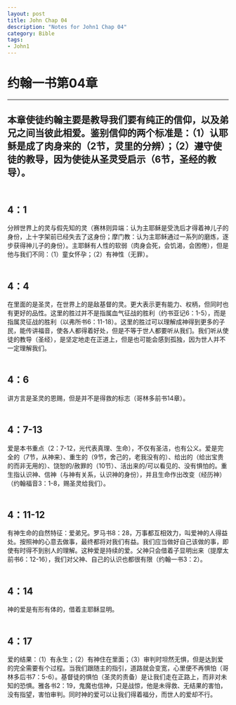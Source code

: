 ```yaml
--- 
layout: post
title: John Chap 04
description: "Notes for John1 Chap 04"
category: Bible
tags: 
- John1
---
```


# 约翰一书第04章

----------------

## 本章使徒约翰主要是教导我们要有纯正的信仰，以及弟兄之间当彼此相爱。鉴别信仰的两个标准是：（1）认耶稣是成了肉身来的（2节，灵里的分辨）；（2）遵守使徒的教导，因为使徒从圣灵受启示（6节，圣经的教导）。<br><br>

## 4：1<br>

分辨世界上的灵与假先知的灵（赛林则异端：认为主耶稣是受洗后才得着神儿子的身份，上十字架前已经失去了这身份；摩门教：认为主耶稣通过一系列的磨炼，逐步获得神儿子的身份）。主耶稣有人性的软弱（肉身会死，会饥渴，会困倦），但是他与我们不同：（1）童女怀孕；（2）有神性（无罪）。<br><br>

## 4：4<br>

在里面的是圣灵，在世界上的是敌基督的灵。更大表示更有能力、权柄，但同时也有更好的品性。这里的胜过并不是指属血气征战的胜利（约书亚记6：1-5），而是指属灵征战的胜利（以弗所书6：11-18）。这里的胜过可以理解成神得到更多的子民，能传讲福音，使各人都得着好处，但是不等于世人都要听从我们。我们听从使徒的教导（圣经），是坚定地走在正道上，但是也可能会感到孤独，因为世人并不一定理解我们。<br><br>

## 4：6<br>

讲方言是圣灵的恩赐，但是并不是得救的标志（哥林多前书14章）。<br><br>

## 4：7-13<br>

爱是本书重点（2：7-12，光代表真理、生命），不仅有圣洁，也有公义。爱是完全的（7节，从神来）、重生的（9节，舍己的，老我没有的）、给出的（给出宝贵的而非无用的）、饶恕的/赦罪的（10节）、活出来的/可以看见的、没有惧怕的。重生指认识神、信神（与神有关系，认识神的身份），并且生命作出改变（经历神）（约翰福音3：1-8，赐圣灵给我们）。<br><br>

## 4：11-12<br>

有神生命的自然特征：爱弟兄。罗马书8：28，万事都互相效力，叫爱神的人得益处。按照神的心意去做事，最终都将对我们有益。我们应当做好自己该做的事，即使有时得不到别人的理解。这种爱是持续的爱。父神只会借着子显明出来（提摩太前书6：12-16），我们对父神、自己的认识也都很有限（约翰一书3：2）。<br><br>

## 4：14<br>

神的爱是有形有体的，借着主耶稣显明。<br><br>

## 4：17<br>

爱的结果：（1）有永生；（2）有神住在里面；（3）审判时坦然无惧，但是达到爱的完全需要有个过程。当我们跟随主的指引，道路就会变宽，心里便不再惧怕（哥林多后书7：5-6）。基督徒的惧怕（圣灵的责备）是让我们走在正路上，而非对未知的恐惧。雅各书2：19，鬼魔也信神，只是战惊，他是未得救、无结果的害怕，没有指望，害怕审判。同时神的爱可以让我们得着福分，而世人的爱却不行。<br><br>
